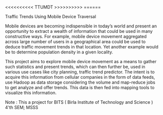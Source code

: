 <<<<<<<<<< TTUMDT >>>>>>>>>>
           ======

Traffic Trends Using Mobile Device Traversal


Mobile devices are becoming indispensible in today’s world and present an opportunity to extract a wealth of information that could be used in many constructive ways. For example, mobile device movement aggregated across large number of users in a geographical area could be used to deduce traffic movement trends in that location. Yet another example would be to determine population density in a given locality.

This project aims to explore mobile device movement as a means to gather such statistics and present trends, which can then further be, used in various use cases like city planning, traffic trend predictor. The intent is to acquire this information from cellular companies in the form of data feeds, use Hadoop as data storage considering the volume and map-reduce jobs to get analyze and offer trends. This data is then fed into mapping tools to visualize this information.

Note : This a project for BITS ( Birla Institute of Technology and Science ) 4'th SEM; MSSS